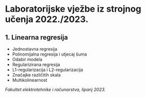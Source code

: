 # Laboratorijske vježbe iz strojnog učenja 2022./2023.

## 1. Linearna regresija ##

* Jednostavna regresija
* Polinomijalna regresija i utjecaj šuma
* Odabir modela
* Regularizirana regresija
* L1-regularizacija i L2-regularizacija
* Značajke različitih skala
* Multikolinearnost

*Fakultet elektrotehnike i računarstva, lipanj 2023.*
